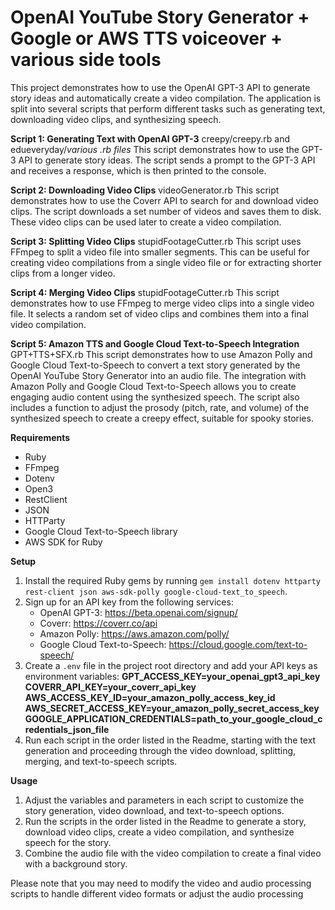 OpenAI YouTube Story Generator + Google or AWS TTS voiceover + various side tools
==============================

This project demonstrates how to use the OpenAI GPT-3 API to generate story ideas and automatically create a video compilation. The application is split into several scripts that perform different tasks such as generating text, downloading video clips, and synthesizing speech.

**Script 1: Generating Text with OpenAI GPT-3** creepy/creepy.rb and edueveryday/*various .rb files*
This script demonstrates how to use the GPT-3 API to generate story ideas. The script sends a prompt to the GPT-3 API and receives a response, which is then printed to the console.

**Script 2: Downloading Video Clips** videoGenerator.rb
This script demonstrates how to use the Coverr API to search for and download video clips. The script downloads a set number of videos and saves them to disk. These video clips can be used later to create a video compilation.

**Script 3: Splitting Video Clips** stupidFootageCutter.rb
This script uses FFmpeg to split a video file into smaller segments. This can be useful for creating video compilations from a single video file or for extracting shorter clips from a longer video.

**Script 4: Merging Video Clips** stupidFootageCutter.rb
This script demonstrates how to use FFmpeg to merge video clips into a single video file. It selects a random set of video clips and combines them into a final video compilation.

**Script 5: Amazon TTS and Google Cloud Text-to-Speech Integration** GPT+TTS+SFX.rb
This script demonstrates how to use Amazon Polly and Google Cloud Text-to-Speech to convert a text story generated by the OpenAI YouTube Story Generator into an audio file. The integration with Amazon Polly and Google Cloud Text-to-Speech allows you to create engaging audio content using the synthesized speech. The script also includes a function to adjust the prosody (pitch, rate, and volume) of the synthesized speech to create a creepy effect, suitable for spooky stories.

**Requirements**
- Ruby
- FFmpeg
- Dotenv
- Open3
- RestClient
- JSON
- HTTParty
- Google Cloud Text-to-Speech library
- AWS SDK for Ruby

**Setup**
1. Install the required Ruby gems by running `gem install dotenv httparty rest-client json aws-sdk-polly google-cloud-text_to_speech`.
2. Sign up for an API key from the following services:
   - OpenAI GPT-3: https://beta.openai.com/signup/
   - Coverr: https://coverr.co/api
   - Amazon Polly: https://aws.amazon.com/polly/
   - Google Cloud Text-to-Speech: https://cloud.google.com/text-to-speech/
3. Create a `.env` file in the project root directory and add your API keys as environment variables:
**GPT_ACCESS_KEY=your_openai_gpt3_api_key
COVERR_API_KEY=your_coverr_api_key
AWS_ACCESS_KEY_ID=your_amazon_polly_access_key_id
AWS_SECRET_ACCESS_KEY=your_amazon_polly_secret_access_key
GOOGLE_APPLICATION_CREDENTIALS=path_to_your_google_cloud_credentials_json_file**
4. Run each script in the order listed in the Readme, starting with the text generation and proceeding through the video download, splitting, merging, and text-to-speech scripts.

**Usage**
1. Adjust the variables and parameters in each script to customize the story generation, video download, and text-to-speech options.
2. Run the scripts in the order listed in the Readme to generate a story, download video clips, create a video compilation, and synthesize speech for the story.
3. Combine the audio file with the video compilation to create a final video with a background story.

Please note that you may need to modify the video and audio processing scripts to handle different video formats or adjust the audio processing
